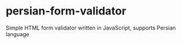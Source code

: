 # persian-form-validator
Simple HTML form validator written in JavaScript, supports Persian language
